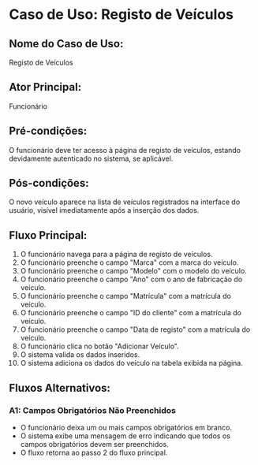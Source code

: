 # Caso de Uso: Registo de Veículos

## Nome do Caso de Uso:
Registo de Veículos

## Ator Principal:
Funcionário

## Pré-condições:
O funcionário deve ter acesso à página de registo de veículos, estando devidamente autenticado no sistema, se aplicável.

## Pós-condições:
O novo veículo aparece na lista de veículos registrados na interface do usuário, visível imediatamente após a inserção dos dados.

## Fluxo Principal:
1. O funcionário navega para a página de registo de veículos.
2. O funcionário preenche o campo "Marca" com a marca do veículo.
3. O funcionário preenche o campo "Modelo" com o modelo do veículo.
4. O funcionário preenche o campo "Ano" com o ano de fabricação do veículo.
5. O funcionário preenche o campo "Matrícula" com a matrícula do veículo.
6. O funcionário preenche o campo "ID do cliente" com a matrícula do veículo.
7. O funcionário preenche o campo "Data de registo" com a matrícula do veículo.
8. O funcionário clica no botão "Adicionar Veículo".
9. O sistema valida os dados inseridos.
10. O sistema adiciona os dados do veículo na tabela exibida na página.

## Fluxos Alternativos:
### A1: Campos Obrigatórios Não Preenchidos
- O funcionário deixa um ou mais campos obrigatórios em branco.
- O sistema exibe uma mensagem de erro indicando que todos os campos obrigatórios devem ser preenchidos.
- O fluxo retorna ao passo 2 do fluxo principal.
